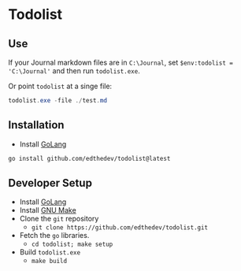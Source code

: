 # Todolist

## Use

If your Journal markdown files are in `C:\Journal`, set
`$env:todolist = 'C:\Journal'` and then run `todolist.exe`.

Or point `todolist` at a singe file:

```powershell
todolist.exe -file ./test.md
```
 
## Installation

- Install [GoLang][19]

```sh
go install github.com/edthedev/todolist@latest
```

## Developer Setup

- Install [GoLang][19]
- Install [GNU Make][17]
- Clone the `git` repository
  - `git clone https://github.com/edthedev/todolist.git`
- Fetch the `go` libraries.
  - `cd todolist; make setup`
- Build `todolist.exe`
  - `make build`

[17]: http://gnuwin32.sourceforge.net/packages/make.htm
[19]: https://go.dev/doc/install
